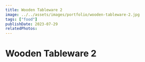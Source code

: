 ```yaml
---
title: Wooden Tableware 2
image: ../../assets/images/portfolio/wooden-tableware-2.jpg
tags: ["food"]
publishDate: 2023-07-29
relatedPhotos:
---
```

# Wooden Tableware 2
